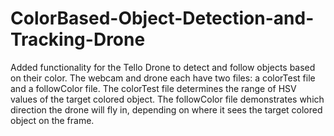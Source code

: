 # ColorBased-Object-Detection-and-Tracking-Drone
Added functionality for the Tello Drone to detect and follow objects based on their color.
The webcam and drone each have two files: a colorTest file and a followColor file. The colorTest file determines the range of HSV values of the target colored object. The followColor file demonstrates which direction the drone will fly in, depending on where it sees the target colored object on the frame.
